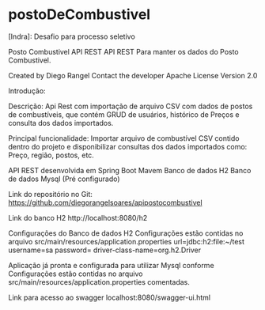 # postoDeCombustivel

[Indra]: Desafio para processo seletivo

Posto Combustivel API REST
API REST Para manter os dados do Posto Combustivel.

Created by Diego Rangel
Contact the developer
Apache License Version 2.0

Introdução:

Descrição: Api Rest com importação de arquivo CSV com dados de postos de combustíveis, que contém GRUD de usuários, histórico de Preços e consulta dos dados importados.

Principal funcionalidade: Importar arquivo de combustível CSV contido dentro do projeto e disponibilizar consultas dos dados importados como: Preço, região, postos, etc.

API REST desenvolvida em Spring Boot
						 Mavem
						 Banco de dados H2
						 Banco de dados Mysql (Pré configurado)
						 
Link do repositório no Git: https://github.com/diegorangelsoares/apipostocombustivel

Link do banco H2 
http://localhost:8080/h2

Configurações do Banco de dados H2
Configurações estão contidas no arquivo src/main/resources/application.properties
url=jdbc:h2:file:~/test
username=sa
password=
driver-class-name=org.h2.Driver

Aplicação já pronta e configurada para utilizar Mysql conforme Configurações estão contidas no arquivo src/main/resources/application.properties comentadas.


Link para acesso ao swagger
localhost:8080/swagger-ui.html


